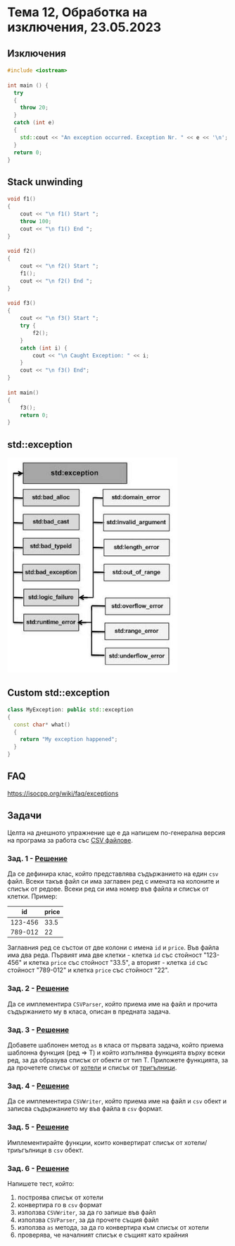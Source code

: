 # Тема 12, Обработка на изключения, 23.05.2023

## Изключения

```c++
#include <iostream>

int main () {
  try
  {
    throw 20;
  }
  catch (int e)
  {
    std::cout << "An exception occurred. Exception Nr. " << e << '\n';
  }
  return 0;
}
```

## Stack unwinding

```c++
void f1()
{
    cout << "\n f1() Start ";
    throw 100;
    cout << "\n f1() End ";
}
  
void f2()
{
    cout << "\n f2() Start ";
    f1();
    cout << "\n f2() End ";
}
  
void f3()
{
    cout << "\n f3() Start ";
    try {
        f2();
    }
    catch (int i) {
        cout << "\n Caught Exception: " << i;
    }
    cout << "\n f3() End";
}
  
int main()
{
    f3();  
    return 0;
}
```

## std::exception

![Diagram](content/cpp_exceptions.jpg)

## Custom std::exception

```c++
class MyException: public std::exception
{
  const char* what()
  {
    return "My exception happened";
  }
}
```

## FAQ

https://isocpp.org/wiki/faq/exceptions

## Задачи

Целта на днешното упражнение ще е да напишем по-генерална версия на програма за работа със [CSV файлове](https://dev.socrata.com/docs/formats/csv.html).


### Зад. 1 - [Решение](./solutions/)

Да се дефинира клас, който представлява съдържанието на един `csv` файл. Всеки такъв файл си има заглавен ред с имената на колоните и списък от редове. Всеки ред си има номер във файла и списък от клетки. Пример:

| id     | price |
| ----------- | ----------- |
| 123-456      | 33.5       |
| 789-012   | 22        |


Заглавния ред се състои от две колони с имена `id` и `price`. Във файла има два реда. Първият има две клетки - клетка `id` със стойност "123-456" и клетка `price` със стойност "33.5", а вторият - клетка `id` със стойност "789-012" и клетка `price` със стойност "22".

### Зад. 2 - [Решение](solutions/csv.h)

Да се имплементира `CSVParser`, който приема име на файл и прочита съдържанието му в класа, описан в предната задача.

### Зад. 3 - [Решение](solutions/csv.h)

Добавете шаблонен метод `as` в класа от първата задача, който приема шаблонна функция (ред => T) и който изпълнява функцията върху всеки ред, за да образува списък от обекти от тип Т. Приложете функцията, за да прочетете списък от [хотели](../11-serialization/solutions/hotel/) и списък от [тригълници](../11-serialization/solutions/triangle/).

### Зад. 4 - [Решение](solutions/csv.h)

Да се имплементира `CSVWriter`, който приема име на файл и `csv` обект и записва съдържанието му във файла в `csv` формат.

### Зад. 5 - [Решение](solutions/hotel.cpp)

Имплементирайте функции, които конвертират списък от хотели/триъгълници в `csv` обект.

### Зад. 6 - [Решение](solutions/tests.cpp)

Напишете тест, който:

1) построява списък от хотели
2) конвертира го в `csv` формат
3) използва `CSVWriter`, за да го запише във файл
4) използва `CSVParser`, за да прочете същия файл
5) използва `as` метода, за да го конвертира към списък от хотели
6) проверява, че началният списък е същият като крайния